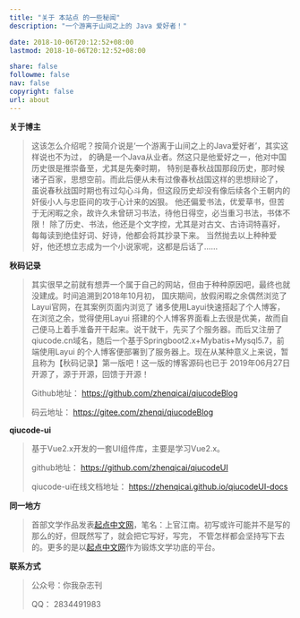 ```yaml
---
title: "关于 本站点 的一些秘闻"
description: "一个游离于山间之上的 Java 爱好者！"

date: 2018-10-06T20:12:52+08:00
lastmod: 2018-10-06T20:12:52+08:00

share: false
followme: false
nav: false
copyright: false
url: about
---
```



**关于博主**

> 这该怎么介绍呢？按简介说是‘一个游离于山间之上的Java爱好者’，其实这样说也不为过， 的确是一个Java从业者。然这只是他爱好之一，他对中国历史很是推崇备至，尤其是先秦时期， 特别是春秋战国那段历史，那时候诸子百家，思想空前。而此后便从未有过像春秋战国这样的思想辩论了， 虽说春秋战国时期也有过勾心斗角，但这段历史却没有像后续各个王朝内的奸佞小人与忠臣间的攻于心计来的凶狠。 他还偏爱书法，优爱草书，但苦于无闲暇之余，故许久未曾研习书法，待他日得空，必当重习书法，书体不限！ 除了历史、书法，他还是个文字控，尤其是对古文、古诗词特喜好，每每读到绝佳好词、好诗，他都会将其抄录下来。 当然抛去以上种种爱好，他还想立志成为一个小说家呢，这都是后话了……



**秋码记录**

> 其实很早之前就有想弄一个属于自己的网站，但由于种种原因吧，最终也就没建成。时间追溯到2018年10月初， 国庆期间，放假闲暇之余偶然浏览了Layui官网，在其案例页面内浏览了 诸多使用Layui快速搭起了个人博客，在浏览之余，觉得使用Layui 搭建的个人博客界面看上去很是优美，故而自己便马上着手准备开干起来。说干就干，先买了个服务器。而后又注册了 qiucode.cn域名，随后一个基于Springboot2.x+Mybatis+Mysql5.7，前端使用Layui 的个人博客便部署到了服务器上。现在从某种意义上来说，暂且称为【秋码记录】第一版吧！这一版的博客源码也已于 2019年06月27日开源了，源于开源，回馈于开源！
>
>  Github地址： https://github.com/zhenqicai/qiucodeBlog 
>
> 码云地址： https://gitee.com/zhenqi/qiucodeBlog




**qiucode-ui**

> 基于Vue2.x开发的一套UI组件库，主要是学习Vue2.x。
>
> github地址： https://github.com/zhenqicai/qiucodeUI 
>
> qiucode-ui在线文档地址： https://zhenqicai.github.io/qiucodeUI-docs
>
> 



**同一地方**

> 首部文学作品发表[起点中文网](https://book.qidian.com/info/1017382996)，笔名：上官江南。初写或许可能并不是写的那么的好，但既然写了，就会把它写好，写完， 不管怎样都会坚持写下去的。更多的是以[起点中文网](https://book.qidian.com/info/1017382996)作为锻炼文学功底的平台。
>
> 



**联系方式**

> 
>
> 公众号：你我杂志刊
>
> QQ： 2834491983